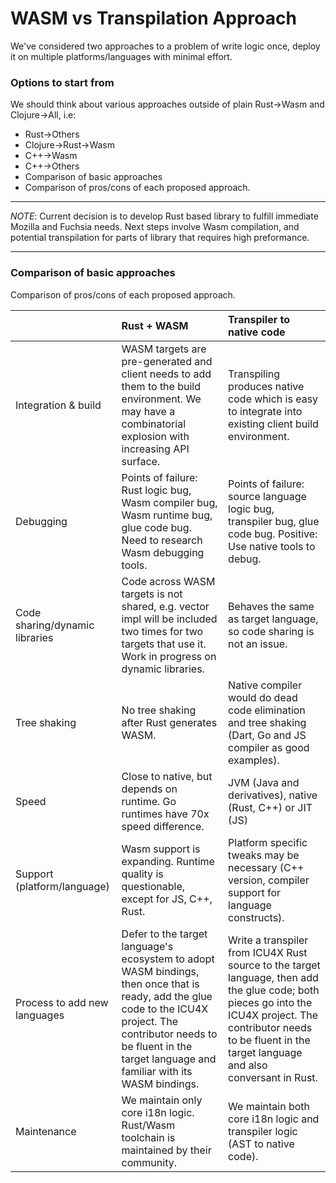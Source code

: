 # WASM vs Transpilation Approach

We've considered two approaches to a problem of write logic once, deploy it on multiple platforms/languages with minimal effort.

### Options to start from

We should think about various approaches outside of plain Rust->Wasm and Clojure->All, i.e:

* Rust->Others
* Clojure->Rust->Wasm
* C++->Wasm
* C++->Others
* Comparison of basic approaches
* Comparison of pros/cons of each proposed approach.

***
*NOTE*: Current decision is to develop Rust based library to fulfill immediate Mozilla and Fuchsia needs. Next steps involve Wasm compilation, and potential transpilation for parts of library that requires high preformance.
***

### Comparison of basic approaches

Comparison of pros/cons of each proposed approach.

||Rust + WASM|Transpiler to native code|
|:--|:--|:--|
|Integration & build| WASM targets are pre-generated and client needs to add them to the build environment. We may have a combinatorial explosion with increasing API surface.| Transpiling produces native code which is easy to integrate into existing client build environment.|
|Debugging| Points of failure: Rust logic bug, Wasm compiler bug, Wasm runtime bug, glue code bug. Need to research Wasm debugging tools.| Points of failure: source language logic bug, transpiler bug, glue code bug. Positive: Use native tools to debug.|
|Code sharing/dynamic libraries| Code across WASM targets is not shared, e.g. vector impl will be included two times for two targets that use it. Work in progress on dynamic libraries.| Behaves the same as target language, so code sharing is not an issue.|
|Tree shaking| No tree shaking after Rust generates WASM.| Native compiler would do dead code elimination and tree shaking (Dart, Go and JS compiler as good examples).|
|Speed| Close to native, but depends on runtime. Go runtimes have 70x speed difference.| JVM (Java and derivatives), native (Rust, C++) or JIT (JS)|
|Support (platform/language)| Wasm support is expanding. Runtime quality is questionable, except for JS, C++, Rust.| Platform specific tweaks may be necessary (C++ version, compiler support for language constructs).|
|Process to add new languages| Defer to the target language's ecosystem to adopt WASM bindings, then once that is ready, add the glue code to the ICU4X project. The contributor needs to be fluent in the target language and familiar with its WASM bindings.| Write a transpiler from ICU4X Rust source to the target language, then add the glue code; both pieces go into the ICU4X project.  The contributor needs to be fluent in the target language and also conversant in Rust.|
|Maintenance| We maintain only core i18n logic. Rust/Wasm toolchain is maintained by their community.| We maintain both core i18n logic and transpiler logic (AST to native code).|

